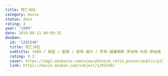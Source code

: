 ```yaml
---
title: 死亡诗社
category: movie
status: done
rating: 4
year: "1989"
date: 2019-08-11 04:09:35
douban:
  id: "1291548"
  title: 死亡诗社
  subtitle: 1989 / 美国 / 剧情 / 彼得·威尔 / 罗宾·威廉姆斯 罗伯特·肖恩·莱纳德
  rating: 9.2
  cover: https://img1.doubanio.com/view/photo/m_ratio_poster/public/p2575465690.jpg
  link: https://movie.douban.com/subject/1291548/
---
```


